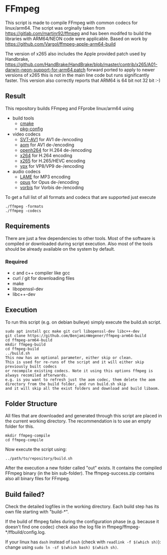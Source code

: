 # FFmpeg
This script is made to compile FFmpeg with common codecs for linux/arm64.
The script was orginally taken from https://gitlab.com/martinr92/ffmpeg and has been modifed to build
the libraries with ARM64/NEON code were applicable. Based on work by https://github.com/Vargol/ffmpeg-apple-arm64-build

The version of x265 also includes the Apple provided patch used by Handbrake, 
https://github.com/HandBrake/HandBrake/blob/master/contrib/x265/A01-darwin-neon-support-for-arm64.patch
forward ported to apply to newer versions of x265 this is not in the main line code but runs significantly faster.
This version also correctly reports that ARM64 is 64 bit not 32 bit :-)

## Result
This repository builds FFmpeg and FFprobe linux/arm64 using
- build tools
    - [cmake](https://cmake.org/)
    - [pkg-config](https://www.freedesktop.org/wiki/Software/pkg-config/)
- video codecs
    - [SVT-AV1](https://github.com/AOMediaCodec/SVT-AV1) for AV1 de-/encoding
    - [aom](https://aomedia.org/) for AV1 de-/encoding
    - [openh264](https://www.openh264.org/) for H.264 de-/encoding
    - [x264](http://www.videolan.org/developers/x264.html) for H.264 encoding
    - [x265](http://x265.org/) for H.265/HEVC encoding
    - [vpx](https://www.webmproject.org/) for VP8/VP9 de-/encoding
- audio codecs
    - [LAME](http://lame.sourceforge.net/) for MP3 encoding
    - [opus](https://opus-codec.org/) for Opus de-/encoding
    - [vorbis](https://www.xiph.org) for Vorbis de-/encoding

To get a full list of all formats and codecs that are supported just execute
```
./ffmpeg -formats
./ffmpeg -codecs
```

## Requirements
There are just a few dependencies to other tools. Most of the software is compiled or downloaded during script execution. Also most of the tools should be already available on the system by default.

### Required
- c and c++ compiler like gcc
- curl / git for downloading files
- make
- libopenssl-dev
- libc++-dev



## Execution
To run this script (e.g. on debian bulleye) simply execute the build.sh script.
```
sudo apt install gcc make git curl libopenssl-dev libc++-dev
git clone https://github.com/BenjaminWegener/ffmpeg-arm64-build
cd ffmpeg-arm64-build
mkdir ffmpeg-build
cd ffmpeg-build
../build.sh
This now has an optional parameter, either skip or clean.
This is used for re-runs of the script and it will either skip previously built codecs
or recompile existing codecs. Note it using this options ffmpeg is always recomiled afterwards.
e.g. is you want to refresh just the aom codec, them delete the aom directory from the build folder, and run build.sh skip
and it will skip all the exist folders and download and build libaom.

```

## Folder Structure
All files that are downloaded and generated through this script are placed in the current working directory. The recommendation is to use an empty folder for this.
```
mkdir ffmpeg-compile
cd ffmpeg-compile
```

Now execute the script using:
```
../path/to/repository/build.sh
```

After the execution a new folder called "out" exists. It contains the compiled FFmpeg binary (in the bin sub-folder).
The ffmpeg-success.zip contains also all binary files for FFmpeg.

## Build failed?
Check the detailed logfiles in the working directory. Each build step has its own file starting with "build-*".

If the build of ffmpeg failes during the configuration phase (e.g. because it doesn't find one codec) check also the log file in ffmpeg/ffmpeg-*/ffbuild/config.log.

If your linux has `dash` instead of `bash` (check with `readlink -f $(which sh)`): change using `sudo ln -sf $(which bash) $(which sh)`.
